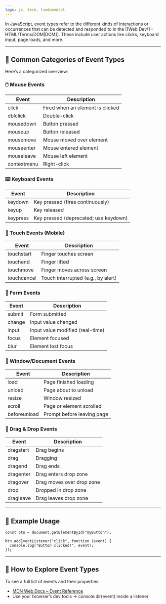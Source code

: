 ```yaml
---
tags: js, term, fundamental
---
```


In JavaScript, event types refer to the different kinds of interactions or occurrences that can be detected and responded to in the [[Web Dev/1 - HTML/Terms/DOM|DOM]]. These include user actions like clicks, keyboard input, page loads, and more.

---

## **🧠 Common Categories of Event Types**

Here’s a categorized overview:

### **🖱️ Mouse Events**

|**Event**|**Description**|
|---|---|
|click|Fired when an element is clicked|
|dblclick|Double-click|
|mousedown|Button pressed|
|mouseup|Button released|
|mousemove|Mouse moved over element|
|mouseenter|Mouse entered element|
|mouseleave|Mouse left element|
|contextmenu|Right-click|

### **⌨️ Keyboard Events**

|**Event**|**Description**|
|---|---|
|keydown|Key pressed (fires continuously)|
|keyup|Key released|
|keypress|Key pressed (deprecated; use keydown)|

### **📱 Touch Events (Mobile)**

|**Event**|**Description**|
|---|---|
|touchstart|Finger touches screen|
|touchend|Finger lifted|
|touchmove|Finger moves across screen|
|touchcancel|Touch interrupted (e.g., by alert)|

### **🧭 Form Events**

|**Event**|**Description**|
|---|---|
|submit|Form submitted|
|change|Input value changed|
|input|Input value modified (real-time)|
|focus|Element focused|
|blur|Element lost focus|

### **📄 Window/Document Events**

|**Event**|**Description**|
|---|---|
|load|Page finished loading|
|unload|Page about to unload|
|resize|Window resized|
|scroll|Page or element scrolled|
|beforeunload|Prompt before leaving page|

### **🧩 Drag & Drop Events**

|**Event**|**Description**|
|---|---|
|dragstart|Drag begins|
|drag|Dragging|
|dragend|Drag ends|
|dragenter|Drag enters drop zone|
|dragover|Drag moves over drop zone|
|drop|Dropped in drop zone|
|dragleave|Drag leaves drop zone|

---

## **🧪 Example Usage**

```
const btn = document.getElementById("myButton");

btn.addEventListener("click", function (event) {
  console.log("Button clicked!", event);
});
```

---

## **🧠 How to Explore Event Types**

To see a full list of events and their properties:

- [MDN Web Docs – Event Reference](https://developer.mozilla.org/en-US/docs/Web/Events)
- Use your browser’s dev tools → console.dir(event) inside a listener